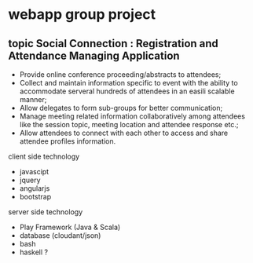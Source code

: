 # webapp group project
## topic Social Connection : Registration and Attendance Managing Application
 - Provide online conference proceeding/abstracts to attendees;
 - Collect and maintain information specific to event with the ability to accommodate serveral hundreds of attendees in an easili scalable manner;
 - Allow delegates to form sub-groups for better communication;
 - Manage meeting related information collaboratively among attendees like the session topic, meeting location and attendee response etc.;
 - Allow attendees to connect with each other to access and share attendee profiles information.

client side technology
 - javascipt
 - jquery
 - angularjs
 - bootstrap

server side technology
 - Play Framework (Java & Scala)
 - database (cloudant/json)
 - bash 
 - haskell ?
